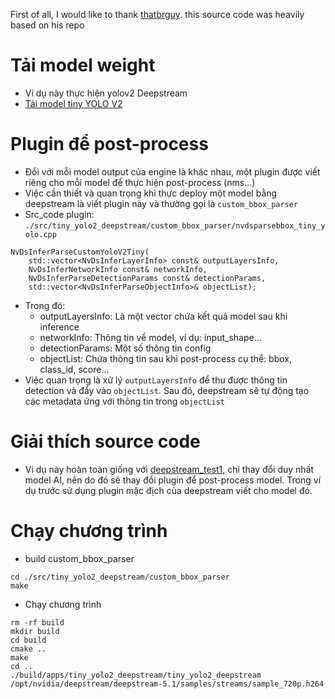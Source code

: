 First of all, I would like to thank [thatbrguy](https://github.com/thatbrguy/Deep-Stream-ONNX). this source code was heavily based on his repo

# Tải model weight 
- Ví dụ này thực hiện yolov2 Deepstream
- [Tải model tiny YOLO V2](https://github.com/onnx/models/blob/master/vision/object_detection_segmentation/tiny-yolov2/model/tinyyolov2-7.onnx)
# Plugin để post-process 
- Đổi với mỗi model output của engine là khác nhau, một plugin được viết riêng cho mỗi model để thực hiện post-process (nms...)  
- Việc cần thiết và quan trọng khi thực deploy một model bằng deepstream là viết plugin này và thường gọi là `custom_bbox_parser`  
- Src_code plugin: `./src/tiny_yolo2_deepstream/custom_bbox_parser/nvdsparsebbox_tiny_yolo.cpp`
```
NvDsInferParseCustomYoloV2Tiny(
    std::vector<NvDsInferLayerInfo> const& outputLayersInfo,
    NvDsInferNetworkInfo const& networkInfo,
    NvDsInferParseDetectionParams const& detectionParams,
    std::vector<NvDsInferParseObjectInfo>& objectList);
```
- Trong đó:
    - outputLayersInfo: Là một vector chứa kết quả model sau khi inference
    - networkInfo: Thông tin về model, ví dụ: input_shape...
    - detectionParams: Một số thông tin config
    - objectList: Chứa thông tin sau khi post-process cụ thể: bbox, class_id, score...
- Việc quan trọng là xử lý `outputLayersInfo` để thu được thông tin detection và đẩy vào `objectList`. Sau đó, deepstream sẽ tự động tạo các metadata ứng với thông tin trong `objectList`

# Giải thích source code
- Ví dụ này hoàn toàn giống với  [deepstream_test1](doc/deepstream_test1.md), chỉ thay đổi duy nhất model AI, nên do đó sẽ thay đổi plugin để post-process model. Trong ví dụ trước sử dụng plugin mặc địch của deepstream viết cho model đó.
# Chạy chương trình
- build custom_bbox_parser
```
cd ./src/tiny_yolo2_deepstream/custom_bbox_parser
make
```
- Chạy chương trình
```
rm -rf build
mkdir build
cd build
cmake ..
make
cd ..
./build/apps/tiny_yolo2_deepstream/tiny_yolo2_deepstream /opt/nvidia/deepstream/deepstream-5.1/samples/streams/sample_720p.h264
```